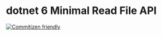 # dotnet 6 Minimal Read File API

[![Commitizen friendly](https://img.shields.io/badge/commitizen-friendly-brightgreen.svg)](http://commitizen.github.io/cz-cli/)